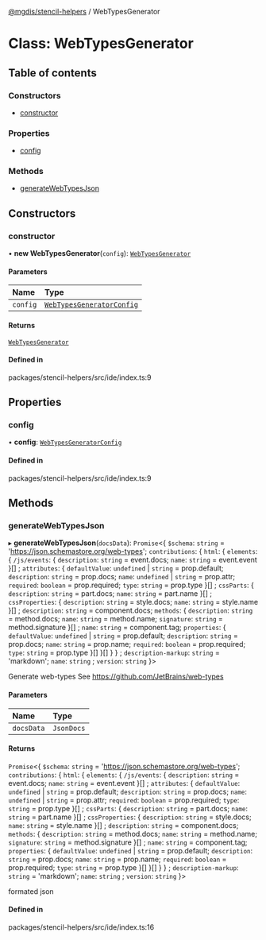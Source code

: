 [@mgdis/stencil-helpers](../README.md) / WebTypesGenerator

# Class: WebTypesGenerator

## Table of contents

### Constructors

- [constructor](WebTypesGenerator.md#constructor)

### Properties

- [config](WebTypesGenerator.md#config)

### Methods

- [generateWebTypesJson](WebTypesGenerator.md#generatewebtypesjson)

## Constructors

### constructor

• **new WebTypesGenerator**(`config`): [`WebTypesGenerator`](WebTypesGenerator.md)

#### Parameters

| Name | Type |
| :------ | :------ |
| `config` | [`WebTypesGeneratorConfig`](../interfaces/WebTypesGeneratorConfig.md) |

#### Returns

[`WebTypesGenerator`](WebTypesGenerator.md)

#### Defined in

packages/stencil-helpers/src/ide/index.ts:9

## Properties

### config

• **config**: [`WebTypesGeneratorConfig`](../interfaces/WebTypesGeneratorConfig.md)

#### Defined in

packages/stencil-helpers/src/ide/index.ts:9

## Methods

### generateWebTypesJson

▸ **generateWebTypesJson**(`docsData`): `Promise`\<\{ `$schema`: `string` = 'https://json.schemastore.org/web-types'; `contributions`: \{ `html`: \{ `elements`: \{ `/js/events`: \{ `description`: `string` = event.docs; `name`: `string` = event.event }[] ; `attributes`: \{ `defaultValue`: `undefined` \| `string` = prop.default; `description`: `string` = prop.docs; `name`: `undefined` \| `string` = prop.attr; `required`: `boolean` = prop.required; `type`: `string` = prop.type }[] ; `cssParts`: \{ `description`: `string` = part.docs; `name`: `string` = part.name }[] ; `cssProperties`: \{ `description`: `string` = style.docs; `name`: `string` = style.name }[] ; `description`: `string` = component.docs; `methods`: \{ `description`: `string` = method.docs; `name`: `string` = method.name; `signature`: `string` = method.signature }[] ; `name`: `string` = component.tag; `properties`: \{ `defaultValue`: `undefined` \| `string` = prop.default; `description`: `string` = prop.docs; `name`: `string` = prop.name; `required`: `boolean` = prop.required; `type`: `string` = prop.type }[]  }[]  }  } ; `description-markup`: `string` = 'markdown'; `name`: `string` ; `version`: `string`  }\>

Generate web-types
See https://github.com/JetBrains/web-types

#### Parameters

| Name | Type |
| :------ | :------ |
| `docsData` | `JsonDocs` |

#### Returns

`Promise`\<\{ `$schema`: `string` = 'https://json.schemastore.org/web-types'; `contributions`: \{ `html`: \{ `elements`: \{ `/js/events`: \{ `description`: `string` = event.docs; `name`: `string` = event.event }[] ; `attributes`: \{ `defaultValue`: `undefined` \| `string` = prop.default; `description`: `string` = prop.docs; `name`: `undefined` \| `string` = prop.attr; `required`: `boolean` = prop.required; `type`: `string` = prop.type }[] ; `cssParts`: \{ `description`: `string` = part.docs; `name`: `string` = part.name }[] ; `cssProperties`: \{ `description`: `string` = style.docs; `name`: `string` = style.name }[] ; `description`: `string` = component.docs; `methods`: \{ `description`: `string` = method.docs; `name`: `string` = method.name; `signature`: `string` = method.signature }[] ; `name`: `string` = component.tag; `properties`: \{ `defaultValue`: `undefined` \| `string` = prop.default; `description`: `string` = prop.docs; `name`: `string` = prop.name; `required`: `boolean` = prop.required; `type`: `string` = prop.type }[]  }[]  }  } ; `description-markup`: `string` = 'markdown'; `name`: `string` ; `version`: `string`  }\>

formated json

#### Defined in

packages/stencil-helpers/src/ide/index.ts:16
